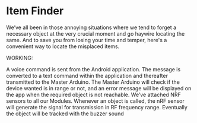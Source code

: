 # Item Finder
We’ve all been in those annoying situations where we tend to forget a necessary object at the very crucial moment and go haywire locating the same. 
And to save you from losing your time and temper, here's a convenient way to locate the misplaced items.

WORKING:

A voice command is sent from the Android application. 
The message is converted to a text command within the application and thereafter transmitted to the Master Arduino. The Master Arduino will check if the device wanted is in range or not, and an error message will be displayed on the app when the required object is not reachable. We’ve attached NRF sensors to all our Modules. Whenever an object is called, the nRF sensor will generate the signal for transmission in RF frequency range. Eventually the object will be tracked with the buzzer sound
